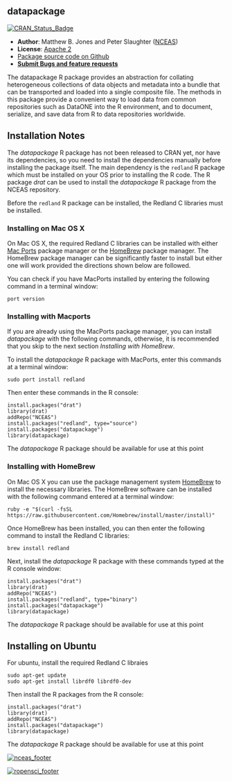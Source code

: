 ## datapackage
[![CRAN_Status_Badge](http://www.r-pkg.org/badges/version/datapackage)](http://cran.r-project.org/web/packages/datapackage)

- **Author**: Matthew B. Jones and Peter Slaughter ([NCEAS](http://www.nceas.ucsb.edu))
- **License**: [Apache 2](http://opensource.org/licenses/Apache-2.0)
- [Package source code on Github](https://github.com/ropensci/datapackage)
- [**Submit Bugs and feature requests**](https://github.com/ropensci/datapackage/issues)

The datapackage R package provides an abstraction for collating 
heterogeneous collections of data objects and metadata into a bundle that can 
be transported and loaded into a single composite file.  The methods in 
this package provide a convenient way to load data from common repositories 
such as DataONE into the R environment, and to document, serialize, and save 
data from R to data repositories worldwide.

## Installation Notes 

The *datapackage* R package has not been released to CRAN yet, nor have its dependencies, so you need to install the 
dependencies manually before installing the package itself.  The main dependency is the `redland` R package
which must be installed on your OS prior to installing the R code. The R package *drat* can be used to
install the *datapackage* R package from the NCEAS repository.

Before the `redland` R package can be installed, the Redland C libraries must be installed.

### Installing on Mac OS X

On Mac OS X, the required Redland C libraries can be installed with either [Mac Ports](https://www.macports.org) package manager
or the [HomeBrew](http://brew.sh) package manager. The HomeBrew package manager can be significantly faster to install
but either one will work provided the directions shown below are followed.

You can check if you have MacPorts installed by entering the following command in a terminal window:

```
port version
```

### Installing with Macports
If you are already using the MacPorts package manager, you can install *datapackage* with the following commands, 
otherwise, it is recommended that you skip to the next section *Installing with HomeBrew*. 

To install the *datapackage* R package with MacPorts, enter this commands at a terminal window:
```
sudo port install redland
```

Then enter these commands in the R console:
```
install.packages("drat")
library(drat)
addRepo("NCEAS")
install.packages("redland", type="source")
install.packages("datapackage")
library(datapackage)
```

The *datapackage* R package should be available for use at this point

### Installing with HomeBrew
On Mac OS X you can use the package management system [HomeBrew](http://brew.sh) to install the 
necessary libraries. The HomeBrew software can be installed with the following command entered at a terminal window:

```
ruby -e "$(curl -fsSL https://raw.githubusercontent.com/Homebrew/install/master/install)"
```

Once HomeBrew has been installed, you can then enter the following command to install the Redland C libraries:

```
brew install redland
```

Next, install the *datapackage* R package with these commands typed at the R console window:
```
install.packages("drat")
library(drat)
addRepo("NCEAS")
install.packages("redland", type="binary")
install.packages("datapackage")
library(datapackage)
```
  
The *datapackage* R package should be available for use at this point

## Installing on Ubuntu

For ubuntu, install the required Redland C libraies

```
sudo apt-get update
sudo apt-get install librdf0 librdf0-dev
```

Then install the R packages from the R console:

```
install.packages("drat")
library(drat)
addRepo("NCEAS")
install.packages("datapackage")
library(datapackage)
```
  
The *datapackage* R package should be available for use at this point

[![nceas_footer](https://www.nceas.ucsb.edu/files/newLogo_0.png)](http://www.nceas.ucsb.edu)

[![ropensci_footer](http://ropensci.org/public_images/github_footer.png)](http://ropensci.org)
